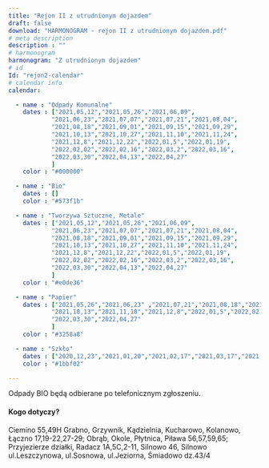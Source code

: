 ```yaml
---
title: "Rejon II z utrudnionym dojazdem"
draft: false
download: "HARMONOGRAM - rejon II z utrudnionym dojazdem.pdf"
# meta description
description : ""
# harmonogram
harmonogram: "Z utrudnionym dojazdem"
# id
Id: "rejon2-calendar"
# calendar info
calendar:

  - name : "Odpady Komunalne"
    dates : ["2021,05,12","2021,05,26","2021,06,09",
            "2021,06,23","2021,07,07","2021,07,21","2021,08,04",
            "2021,08,18","2021,09,01","2021,09,15","2021,09,29",
            "2021,10,13","2021,10,27","2021,11,10","2021,11,24",
            "2021,12,8","2021,12,22","2022,01,5","2022,01,19",
            "2022,02,02","2022,02,16","2022,03,2","2022,03,16",
            "2022,03,30","2022,04,13","2022,04,27"
            ]
    color : "#000000"

  - name : "Bio"
    dates : []
    color : "#573f1b"

  - name : "Tworzywa Sztuczne, Metale"
    dates : ["2021,05,12","2021,05,26","2021,06,09",
            "2021,06,23","2021,07,07","2021,07,21","2021,08,04",
            "2021,08,18","2021,09,01","2021,09,15","2021,09,29",
            "2021,10,13","2021,10,27","2021,11,10","2021,11,24",
            "2021,12,8","2021,12,22","2022,01,5","2022,01,19",
            "2022,02,02","2022,02,16","2022,03,2","2022,03,16",
            "2022,03,30","2022,04,13","2022,04,27"
            ]
    color : "#e0de36"

  - name : "Papier"
    dates : ["2021,05,26","2021,06,23" ,"2021,07,21","2021,08,18","2021,09,15",
            "2021,10,13","2021,11,10","2021,12,8","2022,01,5","2022,02,2","2022,03,2",
            "2022,03,30","2022,04,27"
            ]
    color : "#3258a8"

  - name : "Szkło"
    dates : ["2020,12,23","2021,01,20","2021,02,17","2021,03,17","2021,04,28"]
    color : "#1bbf02"

---
```

Odpady BIO będą odbierane po telefonicznym zgłoszeniu.

#### Kogo dotyczy?

Ciemino 55,49H Grabno, Grzywnik, Kądzielnia, Kucharowo, Kolanowo, Łączno 17,19-22,27-29; Obrąb, Okole, Płytnica, Piława 56,57,59,65; Przyjezierze działki, Radacz 1A,5C,2-11, Silnowo 46, Silnowo ul.Leszczynowa, ul.Sosnowa, ul.Jeziorna, Śmiadowo dz.43/4
